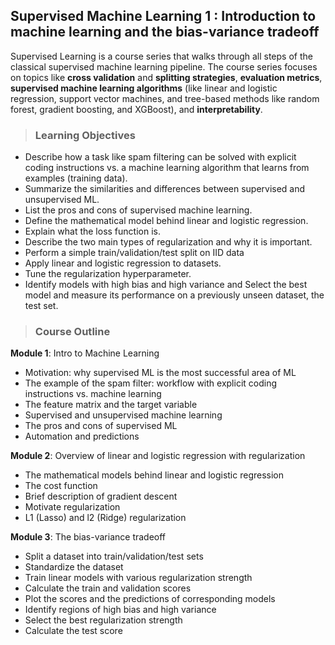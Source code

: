 ## **Supervised Machine Learning 1** : Introduction to machine learning and the bias-variance tradeoff

Supervised Learning is a course series that walks through all steps of the classical supervised machine learning pipeline. The course series focuses on topics like **cross validation** and **splitting strategies**, **evaluation metrics**, **supervised machine learning algorithms** (like linear and logistic regression, support vector machines, and tree-based methods like random forest, gradient boosting, and XGBoost), and **interpretability**.

> ### **Learning Objectives**
- Describe how a task like spam filtering can be solved with explicit coding instructions vs. a machine learning algorithm that learns from examples (training data).
- Summarize the similarities and differences between supervised and unsupervised ML.
- List the pros and cons of supervised machine learning.
- Define the mathematical model behind linear and logistic regression.
- Explain what the loss function is.
- Describe the two main types of regularization and why it is important.
- Perform a simple train/validation/test split on IID data
- Apply linear and logistic regression to datasets.
- Tune the regularization hyperparameter.
- Identify models with high bias and high variance and Select the best model and measure its performance on a previously unseen dataset, the test set.

> ### **Course Outline**
**Module 1**: Intro to Machine Learning 
- Motivation: why supervised ML is the most successful area of ML
- The example of the spam filter: workflow with explicit coding instructions vs. machine learning
- The feature matrix and the target variable
- Supervised and unsupervised machine learning
- The pros and cons of supervised ML
- Automation and predictions 

**Module 2**: Overview of linear and logistic regression with regularization 
- The mathematical models behind linear and logistic regression
- The cost function
- Brief description of gradient descent
- Motivate regularization
- L1 (Lasso) and l2 (Ridge) regularization

**Module 3**: The bias-variance tradeoff 
- Split a dataset into train/validation/test sets
- Standardize the dataset
- Train linear models with various regularization strength
- Calculate the train and validation scores
- Plot the scores and the predictions of corresponding models
- Identify regions of high bias and high variance
- Select the best regularization strength
- Calculate the test score

